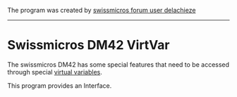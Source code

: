 The program was created by [swissmicros forum user delachieze](https://forum.swissmicros.com/viewtopic.php?f=19&t=330)

---

# Swissmicros DM42 VirtVar
The swissmicros DM42 has some special features that need to be accessed through
special [virtual variables](https://www.swissmicros.com/dm42/doc/dm42_user_manual/#_virtual_variables]).

This program provides an Interface.
